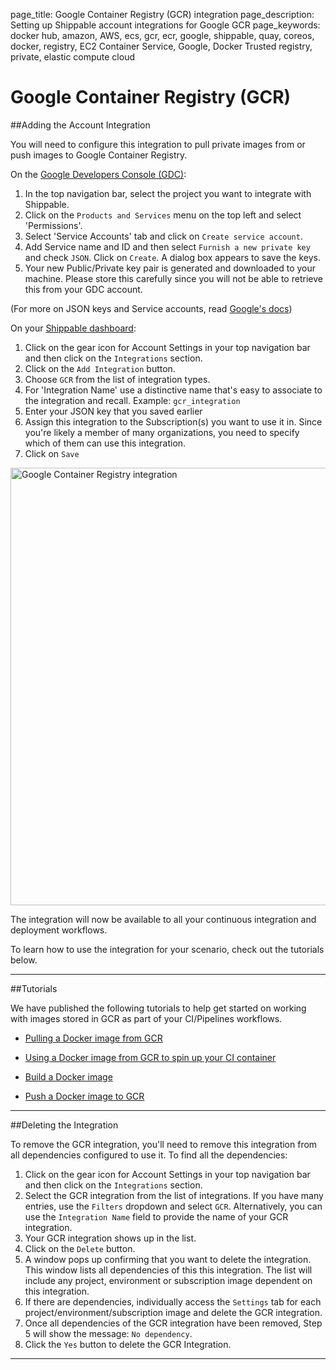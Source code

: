 page_title: Google Container Registry (GCR) integration
page_description: Setting up Shippable account integrations for Google GCR
page_keywords: docker hub, amazon, AWS, ecs, gcr, ecr, google, shippable, quay, coreos, docker, registry, EC2 Container Service, Google, Docker Trusted registry, private, elastic compute cloud

# Google Container Registry (GCR)

##Adding the Account Integration

You will need to configure this integration to pull private images from or push images to Google Container Registry.

On the [Google Developers Console (GDC)](https://console.developers.google.com/):

1. In the top navigation bar, select the project you want to integrate with Shippable.
2. Click on the `Products and Services` menu on the top left and select 'Permissions'.
3. Select 'Service Accounts' tab and click on `Create service account`.
4. Add Service name and ID and then select `Furnish a new private key` and check `JSON`. Click on `Create`. A dialog box appears to save the keys.
5. Your new Public/Private key pair is generated and downloaded to your machine. Please store this carefully since you will not be able to retrieve this from your GDC account.

(For more on JSON keys and Service accounts, read [Google's docs](https://cloud.google.com/container-registry/docs/auth#using_a_json_key_file))


On your [Shippable dashboard](https://shippable.com):

1. Click on the gear icon for Account Settings in your top navigation bar and then click on the `Integrations` section.
2. Click on the `Add Integration` button.
3. Choose `GCR` from the list of integration types.
4. For 'Integration Name' use a distinctive name that's easy to associate to the integration and recall. Example: `gcr_integration`
5. Enter your JSON key that you saved earlier
6. Assign this integration to the Subscription(s) you want to use it in. Since you're likely a member of many organizations, you need to specify which of them can use this integration.
7. Click on `Save`

<img src="/ci/images/integrations/imageRegistries/gcr/addInt.png" alt="Google Container Registry integration" style="width:700px;"/>

The integration will now be available to all your continuous integration and deployment workflows.

To learn how to use the integration for your scenario, check out the tutorials below.

---

##Tutorials

We have published the following tutorials to help get started on working with images stored in GCR as part of your CI/Pipelines workflows.

* [Pulling a Docker image from GCR](../../../tutorials/ci/hub-gcr-pull-docker-image/)

* [Using a Docker image from GCR to spin up your CI container](../../../tutorials/ci/hub-gcr-custom-ci-image/)

* [Build a Docker image](../../../tutorials/ci/hub-gcr-build-docker-image/)

* [Push a Docker image to GCR](../../../tutorials/ci/hub-gcr-push-docker-image/)

---

##Deleting the Integration

To remove the GCR integration, you'll need to remove this integration from all dependencies configured to use it. To find all the dependencies:

1. Click on the gear icon for Account Settings in your top navigation bar and then click on the `Integrations` section.
2. Select the GCR integration from the list of integrations. If you have many entries, use the `Filters` dropdown and select `GCR`. Alternatively, you can use the `Integration Name` field to provide the name of your GCR integration.
3. Your GCR integration shows up in the list.
4. Click on the `Delete` button.
5. A window pops up confirming that you want to delete the integration. This window lists all dependencies of this this integration. The list will include any project, environment or subscription image dependent on this integration.
6. If there are dependencies, individually access the `Settings` tab for each project/environment/subscription image and delete the GCR integration.
7. Once all dependencies of the GCR integration have been removed, Step 5 will show the message: `No dependency`.
8. Click the `Yes` button to delete the GCR Integration.

---
